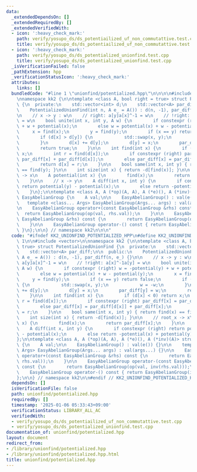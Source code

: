 ```yaml
---
data:
  _extendedDependsOn: []
  _extendedRequiredBy: []
  _extendedVerifiedWith:
  - icon: ':heavy_check_mark:'
    path: verify/yosupo_ds/ds_potentiailized_uf_non_commutattive.test.cpp
    title: verify/yosupo_ds/ds_potentiailized_uf_non_commutattive.test.cpp
  - icon: ':heavy_check_mark:'
    path: verify/yosupo_ds/ds_potentialized_unionfind.test.cpp
    title: verify/yosupo_ds/ds_potentialized_unionfind.test.cpp
  _isVerificationFailed: false
  _pathExtension: hpp
  _verificationStatusIcon: ':heavy_check_mark:'
  attributes:
    links: []
  bundledCode: "#line 1 \"unionfind/potentialized.hpp\"\n\n\n\n#include <vector>\n\
    \nnamespace kk2 {\n\ntemplate <class A, bool right = true> struct PotentializedUnionFind\
    \ {\n  private:\n    std::vector<int> d;\n    std::vector<A> par_diff;\n\n  public:\n\
    \    PotentializedUnionFind(int n, A e_ = A()) : d(n, -1), par_diff(n, e_) {}\n\
    \n    // x -> y : w\n    // right: a[y]a[x]^-1 = w\n    // !right: a[x]^-1a[y]\
    \ = w\n    bool unite(int x, int y, A w) {\n        if constexpr (right) w = -potential(y)\
    \ + w + potential(x);\n        else w = potential(x) + w - potential(y);\n   \
    \     x = find(x);\n        y = find(y);\n        if (x == y) return false;\n\
    \        if (d[x] > d[y]) {\n            std::swap(x, y);\n            w = -w;\n\
    \        }\n        d[x] += d[y];\n        d[y] = x;\n        par_diff[y] = w;\n\
    \        return true;\n    }\n\n    int find(int x) {\n        if (d[x] < 0) return\
    \ x;\n        int r = find(d[x]);\n        if constexpr (right) par_diff[x] =\
    \ par_diff[x] + par_diff[d[x]];\n        else par_diff[x] = par_diff[d[x]] + par_diff[x];\n\
    \        return d[x] = r;\n    }\n\n    bool same(int x, int y) { return find(x)\
    \ == find(y); }\n\n    int size(int x) { return -d[find(x)]; }\n\n    // root_x\
    \ -> x\n    A potential(int x) {\n        find(x);\n        return par_diff[x];\n\
    \    }\n\n    // x -> y\n    A diff(int x, int y) {\n        if constexpr (right)\
    \ return potential(y) - potential(x);\n        else return -potential(x) + potential(y);\n\
    \    }\n};\n\ntemplate <class A, A (*op)(A, A), A (*e)(), A (*inv)(A)> struct\
    \ EasyAbelianGroup {\n    A val;\n\n    EasyAbelianGroup() : val(e()) {}\n\n \
    \   template <class... Args> EasyAbelianGroup(Args... args) : val(args...) {}\n\
    \n    EasyAbelianGroup operator+(const EasyAbelianGroup &rhs) const {\n      \
    \  return EasyAbelianGroup(op(val, rhs.val));\n    }\n\n    EasyAbelianGroup operator-(const\
    \ EasyAbelianGroup &rhs) const {\n        return EasyAbelianGroup(op(val, inv(rhs.val)));\n\
    \    }\n\n    EasyAbelianGroup operator-() const { return EasyAbelianGroup(inv(val));\
    \ }\n};\n\n} // namespace kk2\n\n\n"
  code: "#ifndef KK2_UNIONFIND_POTENTIALIZED_HPP\n#define KK2_UNIONFIND_POTENTIALIZED_HPP\
    \ 1\n\n#include <vector>\n\nnamespace kk2 {\n\ntemplate <class A, bool right =\
    \ true> struct PotentializedUnionFind {\n  private:\n    std::vector<int> d;\n\
    \    std::vector<A> par_diff;\n\n  public:\n    PotentializedUnionFind(int n,\
    \ A e_ = A()) : d(n, -1), par_diff(n, e_) {}\n\n    // x -> y : w\n    // right:\
    \ a[y]a[x]^-1 = w\n    // !right: a[x]^-1a[y] = w\n    bool unite(int x, int y,\
    \ A w) {\n        if constexpr (right) w = -potential(y) + w + potential(x);\n\
    \        else w = potential(x) + w - potential(y);\n        x = find(x);\n   \
    \     y = find(y);\n        if (x == y) return false;\n        if (d[x] > d[y])\
    \ {\n            std::swap(x, y);\n            w = -w;\n        }\n        d[x]\
    \ += d[y];\n        d[y] = x;\n        par_diff[y] = w;\n        return true;\n\
    \    }\n\n    int find(int x) {\n        if (d[x] < 0) return x;\n        int\
    \ r = find(d[x]);\n        if constexpr (right) par_diff[x] = par_diff[x] + par_diff[d[x]];\n\
    \        else par_diff[x] = par_diff[d[x]] + par_diff[x];\n        return d[x]\
    \ = r;\n    }\n\n    bool same(int x, int y) { return find(x) == find(y); }\n\n\
    \    int size(int x) { return -d[find(x)]; }\n\n    // root_x -> x\n    A potential(int\
    \ x) {\n        find(x);\n        return par_diff[x];\n    }\n\n    // x -> y\n\
    \    A diff(int x, int y) {\n        if constexpr (right) return potential(y)\
    \ - potential(x);\n        else return -potential(x) + potential(y);\n    }\n\
    };\n\ntemplate <class A, A (*op)(A, A), A (*e)(), A (*inv)(A)> struct EasyAbelianGroup\
    \ {\n    A val;\n\n    EasyAbelianGroup() : val(e()) {}\n\n    template <class...\
    \ Args> EasyAbelianGroup(Args... args) : val(args...) {}\n\n    EasyAbelianGroup\
    \ operator+(const EasyAbelianGroup &rhs) const {\n        return EasyAbelianGroup(op(val,\
    \ rhs.val));\n    }\n\n    EasyAbelianGroup operator-(const EasyAbelianGroup &rhs)\
    \ const {\n        return EasyAbelianGroup(op(val, inv(rhs.val)));\n    }\n\n\
    \    EasyAbelianGroup operator-() const { return EasyAbelianGroup(inv(val)); }\n\
    };\n\n} // namespace kk2\n\n#endif // KK2_UNIONFIND_POTENTIALIZED_HPP\n"
  dependsOn: []
  isVerificationFile: false
  path: unionfind/potentialized.hpp
  requiredBy: []
  timestamp: '2025-01-06 05:33:43+09:00'
  verificationStatus: LIBRARY_ALL_AC
  verifiedWith:
  - verify/yosupo_ds/ds_potentiailized_uf_non_commutattive.test.cpp
  - verify/yosupo_ds/ds_potentialized_unionfind.test.cpp
documentation_of: unionfind/potentialized.hpp
layout: document
redirect_from:
- /library/unionfind/potentialized.hpp
- /library/unionfind/potentialized.hpp.html
title: unionfind/potentialized.hpp
---
```

